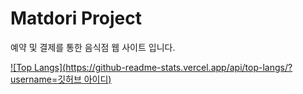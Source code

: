 # Matdori Project

예약 및 결제를 통한 음식점 웹 사이트 입니다.

[![Top Langs](https://github-readme-stats.vercel.app/api/top-langs/?username=깃허브 아이디)](https://github.com/anuraghazra/github-readme-stats)




